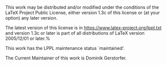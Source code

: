This work may be distributed and/or modified under the conditions of the LaTeX Project Public License, either version 1.3c of this license or (at your option) any later version.

The latest version of this license is in https://www.latex-project.org/lppl.txt and version 1.3c or later is part of all distributions of LaTeX version 2005/12/01 or later.%

This work has the LPPL maintenance status `maintained'.

The Current Maintainer of this work is Dominik Gerstorfer. 
